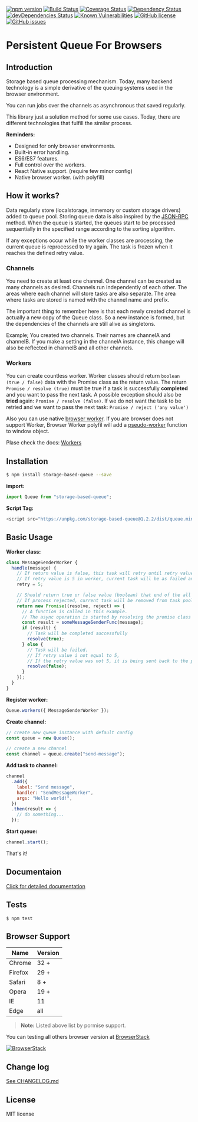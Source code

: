 [![npm version](https://badge.fury.io/js/storage-based-queue.svg)](https://badge.fury.io/js/storage-based-queue)
[![Build Status](https://travis-ci.org/atayahmet/storage-based-queue.svg?branch=v0.0.5-beta5)](https://travis-ci.org/atayahmet/storage-based-queue)
[![Coverage Status](https://coveralls.io/repos/github/atayahmet/storage-based-queue/badge.svg?branch=master)](https://coveralls.io/github/atayahmet/storage-based-queue?branch=master)
[![Dependency Status](https://img.shields.io/david/atayahmet/storage-based-queue.svg?style=flat-square)](https://david-dm.org/atayahmet/storage-based-queue)
[![devDependencies Status](https://david-dm.org/atayahmet/storage-based-queue/dev-status.svg)](https://david-dm.org/atayahmet/storage-based-queue?type=dev)
[![Known Vulnerabilities](https://snyk.io/test/github/atayahmet/storage-based-queue/badge.svg)](https://snyk.io/test/github/atayahmet/storage-based-queue)
[![GitHub license](https://img.shields.io/github/license/atayahmet/storage-based-queue.svg)](https://github.com/atayahmet/storage-based-queue/blob/master/LICENSE)
[![GitHub issues](https://img.shields.io/github/issues/atayahmet/storage-based-queue.svg)](https://github.com/atayahmet/storage-based-queue/issues)

# Persistent Queue For Browsers

## Introduction

Storage based queue processing mechanism. Today, many backend technology is a simple derivative of the queuing systems used in the browser environment.

You can run jobs over the channels as asynchronous that saved regularly.

This library just a solution method for some use cases. Today, there are different technologies that fulfill the similar process.

**Reminders:**

- Designed for only browser environments.
- Built-in error handling.
- ES6/ES7 features.
- Full control over the workers.
- React Native support. (require few minor config)
- Native browser worker. (with polyfill)

## How it works?

Data regularly store (localstorage, inmemory or custom storage drivers) added to queue pool. Storing queue data is also inspired by the [JSON-RPC](http://www.jsonrpc.org/) method. When the queue is started, the queues start to be processed sequentially in the specified range according to the sorting algorithm.

If any exceptions occur while the worker classes are processing, the current queue is reprocessed to try again. The task is frozen when it reaches the defined retry value.

### Channels

You need to create at least one channel. One channel can be created as many channels as desired. Channels run independently of each other. The areas where each channel will store tasks are also separate. The area where tasks are stored is named with the channel name and prefix.

The important thing to remember here is that each newly created channel is actually a new copy of the Queue class. So a new instance is formed, but the dependencies of the channels are still alive as singletons.

Example; You created two channels. Their names are channelA and channelB. If you make a setting in the channelA instance, this change will also be reflected in channelB and all other channels.

### Workers

You can create countless worker. Worker classes should return `boolean` `(true / false)` data with the Promise class as the return value. The return `Promise / resolve (true)` must be true if a task is successfully **completed** and you want to pass the next task. A possible exception should also be **tried** again: `Promise / resolve (false)`. If we do not want the task to be retried and we want to pass the next task: `Promise / reject ('any value')`

Also you can use native [browser worker](https://developer.mozilla.org/en-US/docs/Web/API/Worker). If you are browser does not support Worker, Browser Worker polyfil will add a [pseudo-worker](https://github.com/nolanlawson/pseudo-worker) function to window object.

Plase check the docs: [Workers](https://github.com/atayahmet/storage-based-queue/wiki/Workers)

## Installation

```sh
$ npm install storage-based-queue --save
```

**import:**

```javascript
import Queue from "storage-based-queue";
```

**Script Tag:**

```javascript
<script src="https://unpkg.com/storage-based-queue@1.2.2/dist/queue.min.js" />
```

## Basic Usage

**Worker class:**

```javascript
class MessageSenderWorker {
  handle(message) {
    // If return value is false, this task will retry until retry value 5.
    // If retry value is 5 in worker, current task will be as failed and freezed in the task pool.
    retry = 5;

    // Should return true or false value (boolean) that end of the all process
    // If process rejected, current task will be removed from task pool in worker.
    return new Promise((resolve, reject) => {
      // A function is called in this example.
      // The async operation is started by resolving the promise class with the return value.
      const result = someMessageSenderFunc(message);
      if (result) {
        // Task will be completed successfully
        resolve(true);
      } else {
        // Task will be failed.
        // If retry value i not equal to 5,
        // If the retry value was not 5, it is being sent back to the pool to try again.
        resolve(false);
      }
    });
  }
}
```

**Register worker:**

```javascript
Queue.workers({ MessageSenderWorker });
```

**Create channel:**

```javascript
// create new queue instance with default config
const queue = new Queue();
```

```javascript
// create a new channel
const channel = queue.create("send-message");
```

**Add task to channel:**

```javascript
channel
  .add({
    label: "Send message",
    handler: "SendMessageWorker",
    args: "Hello world!",
  })
  .then(result => {
    // do something...
  });
```

**Start queue:**

```javascript
channel.start();
```

That's it!

## Documentaion

[Click for detailed documentation](https://github.com/atayahmet/storage-based-queue/wiki/Quick-Start)

## Tests

```ssh
$ npm test
```

## Browser Support

| Name    | Version |
| ------- | :------ |
| Chrome  | 32 +    |
| Firefox | 29 +    |
| Safari  | 8 +     |
| Opera   | 19 +    |
| IE      | 11      |
| Edge    | all     |

> **Note:** Listed above list by pormise support.

You can testing all others browser version at <a href="https://www.browserstack.com" target="_blank">BrowserStack</a>

<a href="https://www.browserstack.com" target="_blank"><img alt="BrowserStack" src="https://raw.github.com/josdejong/mathjs/master/misc/browserstack.png"></a>

## Change log

[See CHANGELOG.md](https://github.com/atayahmet/storage-based-queue/blob/master/CHANGES.md)

## License

MIT license
